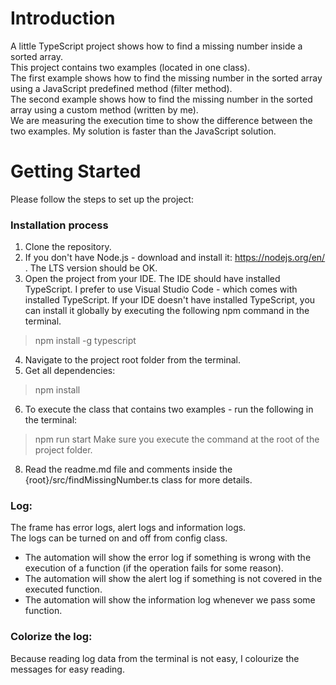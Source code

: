 # Introduction 
A little TypeScript project shows how to find a missing number inside a sorted array.  
This project contains two examples (located in one class).   
The first example shows how to find the missing number in the sorted array using a JavaScript predefined method (filter method).  
The second example shows how to find the missing number in the sorted array using a custom method (written by me).  
We are measuring the execution time to show the difference between the two examples. My solution is faster than the JavaScript solution.  

# Getting Started
Please follow the steps to set up the project:   

### Installation process
1. Clone the repository.  
2. If you don't have Node.js - download and install it: https://nodejs.org/en/ . The LTS version should be OK.  
3. Open the project from your IDE. The IDE should have installed TypeScript. I prefer to use Visual Studio Code - which comes with installed TypeScript. If your IDE doesn't have installed TypeScript, you can install it globally by executing the following npm command in the terminal.  
> npm install -g typescript  
4. Navigate to the project root folder from the terminal.  
5. Get all dependencies:  
> npm install  
6. To execute the class that contains two examples - run the following  in the terminal:  
> npm run start
Make sure you execute the command at the root of the project folder.  
8. Read the readme.md file and comments inside the {root}/src/findMissingNumber.ts class for more details.   

### Log:
The frame has error logs, alert logs and information logs.  
The logs can be turned on and off from config class.  
- The automation will show the error log if something is wrong with the execution of a function (if the operation fails for some reason).  
- The automation will show the alert log if something is not covered in the executed function.
- The automation will show the information log whenever we pass some function.  

### Colorize the log:
Because reading log data from the terminal is not easy, I colourize the messages for easy reading.